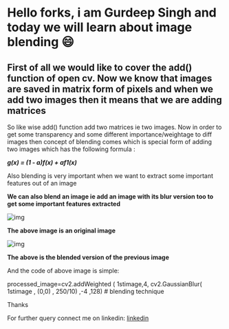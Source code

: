 # Hello forks, i am Gurdeep Singh and today we will learn about image blending :smile:

## First of all we would like to cover the add() function of open cv. Now we know that images are saved in matrix form of pixels and when we add two images then it means that we are adding matrices 

So like wise add() function add two matrices ie two images. Now in order to get some transparency and some different importance/weightage to diff images then concept of blending comes which is special form of adding two images which has the following formula :

***g(x) = (1 - a)f(x) + af1(x)*** 

Also blending is very important when we want to extract some important features out of an image 

**We can also blend an image ie add an image with its blur version too to get some important features extracted**

![img](https://i.stack.imgur.com/kl3Md.jpg)

**The above image is an original image**

![img](https://i.stack.imgur.com/xf84j.jpg)

**The above is the blended version of the previous image**

And the code of above image is simple:

processed_image=cv2.addWeighted ( 1stimage,4, cv2.GaussianBlur( 1stimage , (0,0) , 250/10) ,-4 ,128) # blending technique 


Thanks 

For further query connect me on linkedin: [linkedin](https://www.linkedin.com/in/gurdeep-singh-bhatia-319441171/)
